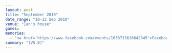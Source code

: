 ```yaml
---
layout: post
title: "September 2010"
date_range: "10-12 Sep 2010"
venue: "Ian's house"
games:
memories:
  - "<a href='https://www.facebook.com/events/1033713616642345'>Facebook Event</a>"
summary: "[V5.0]"
---
```


